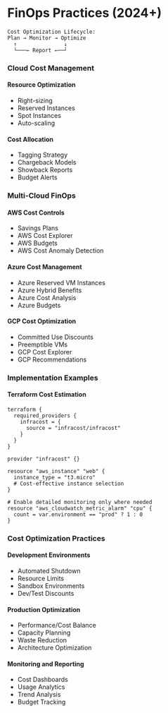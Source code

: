 # FinOps Practices (2024+)

```ascii
Cost Optimization Lifecycle:
Plan → Monitor → Optimize
  ↑               ↓
  └───← Report ←──┘
```

### Cloud Cost Management

#### Resource Optimization

* Right-sizing
* Reserved Instances
* Spot Instances
* Auto-scaling

#### Cost Allocation

* Tagging Strategy
* Chargeback Models
* Showback Reports
* Budget Alerts

### Multi-Cloud FinOps

#### AWS Cost Controls

* Savings Plans
* AWS Cost Explorer
* AWS Budgets
* AWS Cost Anomaly Detection

#### Azure Cost Management

* Azure Reserved VM Instances
* Azure Hybrid Benefits
* Azure Cost Analysis
* Azure Budgets

#### GCP Cost Optimization

* Committed Use Discounts
* Preemptible VMs
* GCP Cost Explorer
* GCP Recommendations

### Implementation Examples

#### Terraform Cost Estimation

```hcl
terraform {
  required_providers {
    infracost = {
      source = "infracost/infracost"
    }
  }
}

provider "infracost" {}

resource "aws_instance" "web" {
  instance_type = "t3.micro"
  # Cost-effective instance selection
}

# Enable detailed monitoring only where needed
resource "aws_cloudwatch_metric_alarm" "cpu" {
  count = var.environment == "prod" ? 1 : 0
}
```

### Cost Optimization Practices

#### Development Environments

* Automated Shutdown
* Resource Limits
* Sandbox Environments
* Dev/Test Discounts

#### Production Optimization

* Performance/Cost Balance
* Capacity Planning
* Waste Reduction
* Architecture Optimization

#### Monitoring and Reporting

* Cost Dashboards
* Usage Analytics
* Trend Analysis
* Budget Tracking
